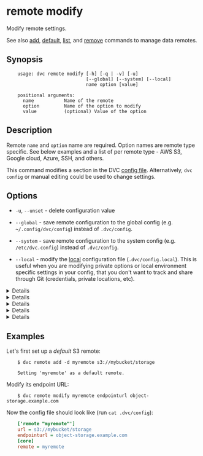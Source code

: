 # remote modify

Modify remote settings.

See also [add](/doc/commands-reference/remote-add),
[default](/doc/commands-reference/remote-default),
[list](/doc/commands-reference/remote-list),
and [remove](/doc/commands-reference/remote-remove) commands to manage data
remotes.

## Synopsis

```usage
    usage: dvc remote modify [-h] [-q | -v] [-u]
                             [--global] [--system] [--local]
                             name option [value]

    positional arguments:
      name           Name of the remote
      option         Name of the option to modify
      value          (optional) Value of the option
```

## Description

Remote `name` and `option` name are required. Option names are remote type
specific. See below examples and a list of per remote type - AWS S3, Google
cloud, Azure, SSH, and others.

This command modifies a section in the DVC [config file](/doc/user-guide/dvc-files-and-directories).
Alternatively, `dvc config` or manual editing could be used to change settings.

## Options

* `-u`, `--unset` - delete configuration value

* `--global` - save remote configuration to the global config (e.g.
`~/.config/dvc/config`) instead of `.dvc/config`.

* `--system` - save remote configuration to the system config (e.g.
`/etc/dvc.config`) instead of `.dvc/config`.

* `--local` - modify the [local](/doc/user-guide/dvc-files-and-directories)
configuration file (`.dvc/config.local`). This is useful when you are modifying
private options or local environment specific settings in your config, that you
don't want to track and share through Git (credentials, private locations, etc).

<details>

### Click for AWS S3 available options

By default DVC expects your AWS CLI is already
[configured](https://docs.aws.amazon.com/cli/latest/userguide/cli-chap-getting-started.html).
DVC will be using default AWS credentials file to access S3. To override some of
these settings, you could use the following options:

* `region` - change AWS S3 remote region:

  ```dvc
    $ dvc remote modify myremote region us-east-2
  ```

* `profile` - credentials profile name to use to access AWS S3:

  ```dvc
    $ dvc remote modify myremote profile myprofile
  ```

* `credentialpath` - credentials path to use to access AWS S3:

  ```dvc
    $ dvc remote modify myremote credentialpath /path/to/my/creds
  ```

* `endpointurl` - endpoint URL to use to access AWS S3:

  ```dvc
    $ dvc remote modify myremote endpointurl myendpoint.com
  ```

* `url` - remote location URL

  ```dvc
    $ dvc remote modify myremote url s3://bucket/remote
  ```

* `use_ssl` - whether or not to use SSL. By default, SSL is used

  ```dvc
    $ dvc remote modify myremote use_ssl false
  ```

* `listobjects` - whether or not to use `list_objects`.  
   By default, `list_objects_v2` is used.
   Useful for ceph and other s3 emulators.

  ```dvc
    $ dvc remote modify myremote listobjects true
  ```


To communicate with a remote object storage that supports an S3 compatible API
(e.g. [Minio](https://minio.io/), [Wasabi](https://wasabi.com/),
[Eucalyptus](https://www.eucalyptus.cloud/index.html), [DigitalOcean
Spaces](https://www.digitalocean.com/products/spaces/), etc.) you must
explicitly set the `endpointurl` in the configuration:

For example:

  ```dvc
    $ dvc remote add -d mybucket s3://path/to/dir
    $ dvc remote modify mybucket endpointurl object-storage.example.com
  ```

AWS S3 remote can also be configured entirely via environment variables:

```dvc
    $ export AWS_ACCESS_KEY_ID="<my-access-key>"
    $ export AWS_SECRET_ACCESS_KEY="<my-secret-key>"
    $ dvc remote add myremote "s3://bucket/myremote"
```

For more information about the variables DVC supports, please visit
[boto3 documentation](https://boto3.amazonaws.com/v1/documentation/api/latest/guide/configuration.html#environment-variable-configuration)

</details>

<details>

### Click for Azure available options

* `url` - remote location URL.

  ```dvc
      $ dvc remote modify myremote url "azure://ContainerName=remote;"
  ```

* `connection_string` - connection string.

   ```dvc
       $ dvc remote modify myremote connection_string my-connection-string
   ```

</details>


<details>

### Click for Google Cloud Storage available options

* `projectname` - project name to use.

  ```dvc
    $ dvc remote modify myremote projectname myproject
  ```

* `url` - remote location URL.

  ```dvc
    $ dvc remote modify myremote url gs://bucket/remote
  ```

</details>

<details>

### Click for SSH available options

* `url` - remote location URL.

  ```dvc
    $ dvc remote modify myremote url ssh://user@example.com:1234/path/to/remote
  ```

* `user` - username to use to access a remote. The order in which dvc
  searches for username:

    1) `user` specified in one of the dvc configs;
    2) `user` specified in the url(e.g. `ssh://user@example.com/path`);
    3) `user` specified in `~/.ssh/config` for remote host;
    4) current user;

  ```dvc
    $ dvc remote modify myremote user myuser
  ```

* `port` - port to use to access a remote. The order in which dvc searches
  for port:

    1) `port` specified in one of the dvc configs;
    2) `port` specified in the url(e.g. `ssh://example.com:1234/path`);
    3) `port` specified in `~/.ssh/config` for remote host;
    4) default ssh port 22;

  ```dvc
    $ dvc remote modify myremote port 2222
  ```

* `keyfile` - path to private key to use to access a remote.

  ```dvc
    $ dvc remote modify myremote keyfile /path/to/keyfile
  ```

* `password` - a private key passphrase or a password to use to
  use when accessing a remote.

  ```dvc
    $ dvc remote modify myremote password mypassword
  ```

* `ask_password` - ask for a private key passphrase or a password
  to use when accessing a remote.

  ```dvc
    $ dvc remote modify myremote ask_password true
  ```

</details>

<details>

### Click for HDFS available options

* `user` - username to use to access a remote.

  ```dvc
    $ dvc remote modify myremote user myuser
  ```

</details>

## Examples

Let's first set up a _default_ S3 remote:

```dvc
    $ dvc remote add -d myremote s3://mybucket/storage

    Setting 'myremote' as a default remote.
```

Modify its endpoint URL:

```dvc
    $ dvc remote modify myremote endpointurl object-storage.example.com
```

Now the config file should look like (run `cat .dvc/config`):

```ini
    ['remote "myremote"']
    url = s3://mybucket/storage
    endpointurl = object-storage.example.com
    [core]
    remote = myremote
```
